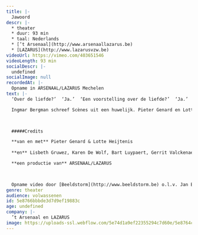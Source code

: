 ```yaml
---
title: |-
  Jawoord
descr: |-
  * theater
  * duur: 93 min
  * taal: Nederlands
  * [’t Arsenaal](http://www.arsenaallazarus.be)
  * [LAZARUS](http://www.lazarusvzw.be)
videoUrl: https://vimeo.com/403651546
videoLength: 93 min
socialDescr: |-
  undefined
socialImage: null
recordedAt: |-
  Opname in ARSENAAL/LAZARUS Mechelen
text: |-
  ‘Over de liefde?’  ‘Ja.’  ‘Een voorstelling over de liefde?’  ‘Ja.’  ‘Tussen man en vrouw?’  ‘Ja.’  ‘Klinkt moeilijk.’  ‘Ja.’  ‘Maar moeilijk gaat ook?’  (denkt na) ‘Ja.’  ‘Zal het desondanks een beetje grappig zijn?’ ‘Desondanks?’  ‘Omdat het zo serieus is…’  ‘Vind jij de liefde serieus?’  ‘Ik stel de vragen.’  ‘Ja.’  ‘Ook om te lachen dus?’  ‘Ja.’  ‘Zeg jij ook soms ‘nee’?’  ‘Ja.’

  Ingmar Bergman schreef Scènes uit een huwelijk. Pieter Genard en Lotte Heijtenis schrijven hetzelfde stuk opnieuw. Ze delen een liefde voor vragen. En ze zijn het eens over een heleboel dingen maar vooral over het feit dat elke keuze die je maakt ook wel eens de foute kan zijn. ‘Nee’ zeggen kunnen ze tamelijk goed, ‘ja’ zeggen is lastiger. Deze voorstelling, omdat ze daar iets aan wilden doen.In den beginne was het woord. En het woord was ja.

  ‍

  #####Credits

  **van en met** Pieter Genard & Lotte Heijtenis
  
  **en** Lisbeth Gruwez, Karen De Wolf, Bart Luypaert, Gerrit Valckenaers, Geert Waegeman, Rutger Mollen, Jonas De Smet

  **een productie van** ARSENAAL/LAZARUS

  ‍

  Opname video door [Beeldstorm](http://www.beeldstorm.be) o.l.v. Jan Bosteels
genre: theater
audience: volwassenen
id: 5e8766bbbde3d7d9ef19883c
age: undefined
company: |-
  ’t Arsenaal en LAZARUS
image: https://uploads-ssl.webflow.com/5e74d1a9ef22355294c7d60e/5e8764c3eeaffc3d8919a680_Jawoord_LAZARUS_t%2Carsenaal%20(c)%20GuyKokken%20kopie.jpg
---
```

